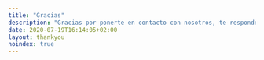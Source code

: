 ```yaml
---
title: "Gracias"
description: "Gracias por ponerte en contacto con nosotros, te responderemos lo antes posible."
date: 2020-07-19T16:14:05+02:00
layout: thankyou
noindex: true
---
```

